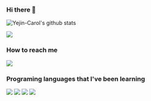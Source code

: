 ### Hi there 👋

<!--
**Yejin-Carol/Yejin-Carol** is a ✨ _special_ ✨ repository because its `README.md` (this file) appears on your GitHub profile.

<img src="https://capsule-render.vercel.app/api?type=wave&color=auto&height=300&section=header&text=capsule%20render&fontSize=90" />
Here are some ideas to get you started:

- 🌱 I’m currently learning Python and many more languages.
- 👯 I’m looking to collaborate on many analytical projects related to Sustainable Development and Environmental Management.
- 🤔 I’m looking for help with Data Analysis in Python
- 💬 Ask me about very basic coding questions in C and Python (hopefully, I will be able to help you more in the nearest future)
- 📫 How to reach me: through here :)
- 😄 Pronouns: She/her
- ⚡ Fun fact: I love searching for things related to Zero Waste Lifestyle although I haven't implemented it into my personal life.    
-->
![Yejin-Carol's github stats](https://github-readme-stats.vercel.app/api?username=Yejin-Carol&show_icons=true)

<img src="https://img.shields.io/github/followers/Yejin-Carol?style=social">

### How to reach me
<a href="mailto:yejin.carol.jang@gmail.com" target="_blank"><img src="https://img.shields.io/badge/gmail-EA4335?style=flat-square&logo=Gmail&logoColor=white"/></a>

### Programing languages that I've been learning
<img src="https://img.shields.io/badge/Python-3776AB?style=flat-square&logo=Python&logoColor=white"/> <img src="https://img.shields.io/badge/C-A8B9CC?style=flat-square&logo=C&logoColor=white"/>
<img src="https://img.shields.io/badge/C Sharp-239120?style=flat-square&logo=C#&logoColor=white"/>
<img src="https://img.shields.io/badge/Java-ED8B00?style=for-the-badge&logo=java&logoColor=white"/>


